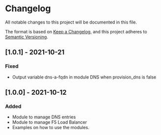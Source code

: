 # Changelog
All notable changes to this project will be documented in this file.

The format is based on [Keep a Changelog](https://keepachangelog.com/en/1.0.0/),
and this project adheres to [Semantic Versioning](https://semver.org/spec/v2.0.0.html).

## [1.0.1] - 2021-10-21
### Fixed
- Output variable dns-a-fqdn in module DNS when provision_dns is false

## [1.0.0] - 2021-10-12
### Added
- Module to manage DNS entries
- Module to manage F5 Load Balancer
- Examples on how to use the modules.
